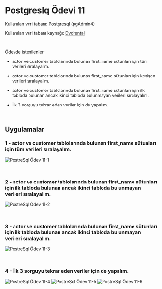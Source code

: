 # **Postgreslq Ödevi 11**

Kullanılan veri tabanı:  [Postgresql](https://www.postgresql.org/) (pgAdmin4)

Kullanılan veri tabanı kaynağı: [Dvdrental](https://www.postgresqltutorial.com/postgresql-sample-database/)

<br>

Ödevde istenilenler;
* actor ve customer tablolarında bulunan first_name sütunları için tüm verileri sıralayalım.

* actor ve customer tablolarında bulunan first_name sütunları için kesişen verileri sıralayalım.

* actor ve customer tablolarında bulunan first_name sütunları için ilk tabloda bulunan ancak ikinci tabloda bulunmayan verileri sıralayalım.

* İlk 3 sorguyu tekrar eden veriler için de yapalım.


<br>

## **Uygulamalar**

### 1 - actor ve customer tablolarında bulunan first_name sütunları için tüm verileri sıralayalım.
![PostreSql Ödev 11-1](https://raw.githubusercontent.com/osmantuysuz/kodluyoruzilkrepo/main/img/postgreSql%20Ödev-11/sqlOdev11-1.png)

<br>

### 2 - actor ve customer tablolarında bulunan first_name sütunları için ilk tabloda bulunan ancak ikinci tabloda bulunmayan verileri sıralayalım.
![PostreSql Ödev 11-2](https://raw.githubusercontent.com/osmantuysuz/kodluyoruzilkrepo/main/img/postgreSql%20Ödev-11/sqlOdev11-2.png)

<br>

### 3 - actor ve customer tablolarında bulunan first_name sütunları için ilk tabloda bulunan ancak ikinci tabloda bulunmayan verileri sıralayalım.
![PostreSql Ödev 11-3](https://raw.githubusercontent.com/osmantuysuz/kodluyoruzilkrepo/main/img/postgreSql%20Ödev-11/sqlOdev11-3.png)

<br>

### 4 - İlk 3 sorguyu tekrar eden veriler için de yapalım.
![PostreSql Ödev 11-4](https://raw.githubusercontent.com/osmantuysuz/kodluyoruzilkrepo/main/img/postgreSql%20Ödev-11/sqlOdev11-4.png)
![PostreSql Ödev 11-5](https://raw.githubusercontent.com/osmantuysuz/kodluyoruzilkrepo/main/img/postgreSql%20Ödev-11/sqlOdev11-5.png)
![PostreSql Ödev 11-6](https://raw.githubusercontent.com/osmantuysuz/kodluyoruzilkrepo/main/img/postgreSql%20Ödev-11/sqlOdev11-6.png)